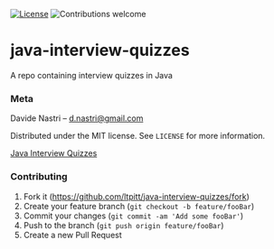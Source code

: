 [![License](https://img.shields.io/badge/license-MIT-blue.svg)](https://opensource.org/licenses/MIT)
![Contributions welcome](https://img.shields.io/badge/contributions-welcome-orange.svg)

# java-interview-quizzes
A repo containing interview quizzes in Java

### Meta

Davide Nastri – d.nastri@gmail.com

Distributed under the MIT license. See ``LICENSE`` for more information.

[Java Interview Quizzes](https://github.com/ltpitt/java-interview-quizzes)

### Contributing

1. Fork it (<https://github.com/ltpitt/java-interview-quizzes/fork>)
2. Create your feature branch (`git checkout -b feature/fooBar`)
3. Commit your changes (`git commit -am 'Add some fooBar'`)
4. Push to the branch (`git push origin feature/fooBar`)
5. Create a new Pull Request

